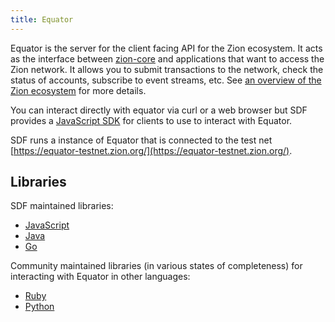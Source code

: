 ```yaml
---
title: Equator
---
```


Equator is the server for the client facing API for the Zion ecosystem.  It acts as the interface between [zion-core](http://zionc.info/developers/learn/zion-core) and applications that want to access the Zion network. It allows you to submit transactions to the network, check the status of accounts, subscribe to event streams, etc. See [an overview of the Zion ecosystem](http://zionc.info/developers/guides/) for more details.

You can interact directly with equator via curl or a web browser but SDF provides a [JavaScript SDK](http://zionc.info/developers/js-zion-sdk/learn/) for clients to use to interact with Equator.

SDF runs a instance of Equator that is connected to the test net [https://equator-testnet.zion.org/](https://equator-testnet.zion.org/).

## Libraries

SDF maintained libraries:<br />
- [JavaScript](https://github.com/zion/js-zion-sdk)
- [Java](https://github.com/zion/java-zion-sdk)
- [Go](https://github.com/zion/go)

Community maintained libraries (in various states of completeness) for interacting with Equator in other languages:<br>
- [Ruby](https://github.com/zion/ruby-zion-sdk)
- [Python](https://github.com/ZionCN/py-zion-base)
